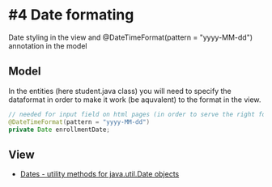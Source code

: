 # #4 Date formating
Date styling in the view and @DateTimeFormat(pattern = "yyyy-MM-dd") annotation in the model    

## Model
In the entities (here student.java class) you will need to specify the dataformat in order to make it work (be aquvalent) to the format in the view.    
 
 ````java   
 // needed for input field on html pages (in order to serve the right format)
 @DateTimeFormat(pattern = "yyyy-MM-dd") 
 private Date enrollmentDate;
 ````   

## View
* [Dates - utility methods for java.util.Date objects](http://www.thymeleaf.org/doc/tutorials/2.1/usingthymeleaf.html#appendix-b-expression-utility-objects)    


